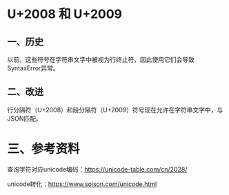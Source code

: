 # U+2008 和 U+2009

## 一、历史
以前，这些符号在字符串文字中被视为行终止符，因此使用它们会导致SyntaxError异常。

## 二、改进
行分隔符（U+2008）和段分隔符（U+2009）符号现在允许在字符串文字中，与JSON匹配。

# 三、参考资料
查询字符对应unicode编码：https://unicode-table.com/cn/2028/

unicode转化：https://www.sojson.com/unicode.html